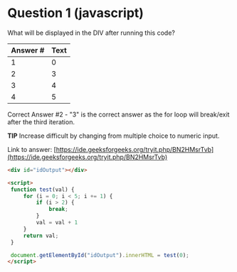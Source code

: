 
# Question 1 (javascript)

What will be displayed in the DIV after running this code?

Answer # | Text
--- | ---
1 | 0
2 | 3
3 | 4
4 | 5

Correct Answer #2 - "3" is the correct answer as the for loop will break/exit after the third iteration.

**TIP** Increase difficult by changing from multiple choice to numeric input.

Link to answer:
[https://ide.geeksforgeeks.org/tryit.php/BN2HMsrTvb](https://ide.geeksforgeeks.org/tryit.php/BN2HMsrTvb)


```html
<div id="idOutput"></div>

<script>
 function test(val) {
     for (i = 0; i < 5; i += 1) {
         if (i > 2) {
             break;
         }
         val = val + 1
     }
     return val;
 }

 document.getElementById("idOutput").innerHTML = test(0);
</script>
```


